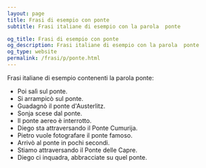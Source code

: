 ```yaml
---
layout: page
title: Frasi di esempio con ponte 
subtitle: Frasi italiane di esempio con la parola  ponte

og_title: Frasi di esempio con ponte 
og_description: Frasi italiane di esempio con la parola  ponte
og_type: website
permalink: /frasi/p/ponte.html
---
```


Frasi italiane di esempio contenenti la parola ponte:


- Poi salì sul ponte.
- Si arrampicò sul ponte.
- Guadagnò il ponte d'Austerlitz.
- Sonja scese dal ponte.
- Il ponte aereo è interrotto.
- Diego sta attraversando il Ponte Cumurija.
- Pietro vuole fotografare il ponte famoso.
- Arrivò al ponte in pochi secondi.
- Stiamo attraversando il Ponte delle Capre.
- Diego ci inquadra, abbracciate su quel ponte.
